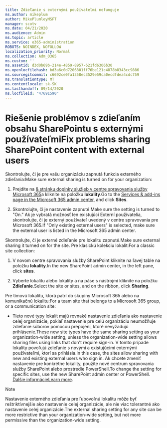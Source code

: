 ```yaml
---
title: Zdieľanie s externými používateľmi nefunguje
ms.author: mikeplum
author: MikePlumleyMSFT
manager: scotv
ms.date: 04/21/2020
ms.audience: Admin
ms.topic: article
ms.service: o365-administration
ROBOTS: NOINDEX, NOFOLLOW
localization_priority: Normal
ms.collection: Adm_O365
ms.custom: ''
ms.assetid: d3d0b69b-214e-4859-8957-621fd6306b30
ms.openlocfilehash: bd3a6c0d7206801ff76be121c4878b8343cc9886
ms.sourcegitcommit: c6692ce0fa1358ec3529e59ca0ecdfdea4cdc759
ms.translationtype: MT
ms.contentlocale: sk-SK
ms.lasthandoff: 09/14/2020
ms.locfileid: "47691590"
---
```

# <a name="fix-problems-sharing-sharepoint-content-with-external-users"></a><span data-ttu-id="870a6-102">Riešenie problémov s zdieľaním obsahu SharePointu s externými používateľmi</span><span class="sxs-lookup"><span data-stu-id="870a6-102">Fix problems sharing SharePoint content with external users</span></span>

<span data-ttu-id="870a6-103">Skontrolujte, či je pre vašu organizáciu zapnutá funkcia externého zdieľania:</span><span class="sxs-lookup"><span data-stu-id="870a6-103">Make sure external sharing is turned on for your organization:</span></span>
  
1. <span data-ttu-id="870a6-104">Prejdite na [ &amp; stránku doplnky služieb v centre spravovania služby Microsoft 365](https://portal.office.com/adminportal/home#/Settings/ServicesAndAddIns)a kliknite na položku **lokality**.</span><span class="sxs-lookup"><span data-stu-id="870a6-104">Go to the [Services &amp; add-ins page in the Microsoft 365 admin center](https://portal.office.com/adminportal/home#/Settings/ServicesAndAddIns), and click **Sites**.</span></span>
    
2. <span data-ttu-id="870a6-105">Skontrolujte, či je nastavenie zapnuté.</span><span class="sxs-lookup"><span data-stu-id="870a6-105">Make sure the setting is turned to "On."</span></span> <span data-ttu-id="870a6-106">Ak je vybratá možnosť len existujúci Externí používatelia, skontrolujte, či je externý používateľ uvedený v centre spravovania pre Microsoft 365.</span><span class="sxs-lookup"><span data-stu-id="870a6-106">If "Only existing external users" is selected, make sure the external user is listed in the Microsoft 365 admin center.</span></span>
    
<span data-ttu-id="870a6-107">Skontrolujte, či je externé zdieľanie pre lokalitu zapnuté.</span><span class="sxs-lookup"><span data-stu-id="870a6-107">Make sure external sharing it turned on for the site.</span></span> <span data-ttu-id="870a6-108">Pre klasickú kolekciu lokalít:</span><span class="sxs-lookup"><span data-stu-id="870a6-108">For a classic site collection:</span></span>
  
1. <span data-ttu-id="870a6-109">V novom centre spravovania služby SharePoint kliknite na ľavej table na položku **lokality**.</span><span class="sxs-lookup"><span data-stu-id="870a6-109">In the new SharePoint admin center, in the left pane, click **sites**.</span></span>
    
2. <span data-ttu-id="870a6-110">Vyberte lokalitu alebo lokality a na páse s nástrojmi kliknite na položku **Zdieľanie**.</span><span class="sxs-lookup"><span data-stu-id="870a6-110">Select the site or sites, and on the ribbon, click **Sharing**.</span></span>
    
<span data-ttu-id="870a6-111">Pre tímovú lokalitu, ktorá patrí do skupiny Microsoft 365 alebo na komunikačnú lokalitu:</span><span class="sxs-lookup"><span data-stu-id="870a6-111">For a team site that belongs to a Microsoft 365 group, or a communication site:</span></span>
  
- <span data-ttu-id="870a6-112">Tieto nové typy lokalít majú rovnaké nastavenie zdieľania ako nastavenie celej organizácie, pokiaľ nastavenie pre celú organizáciu neumožňuje zdieľanie súborov pomocou prepojení, ktoré nevyžadujú prihlásenie.</span><span class="sxs-lookup"><span data-stu-id="870a6-112">These new site types have the same sharing setting as your organization-wide setting, unless the organization-wide setting allows sharing files using links that don't require sign-in.</span></span> <span data-ttu-id="870a6-113">V tomto prípade lokality povoľujú zdieľanie s novými a existujúcimi externými používateľmi, ktorí sa prihlásia.</span><span class="sxs-lookup"><span data-stu-id="870a6-113">In this case, the sites allow sharing with new and existing external users who sign in.</span></span> <span data-ttu-id="870a6-114">Ak chcete zmeniť nastavenie pre konkrétne lokality, použite nové centrum spravovania služby SharePoint alebo prostredie PowerShell.</span><span class="sxs-lookup"><span data-stu-id="870a6-114">To change the setting for specific sites, use the new SharePoint admin center or PowerShell.</span></span> <span data-ttu-id="870a6-115">[Ďalšie informácie](https://go.microsoft.com/fwlink/?linkid=871863)</span><span class="sxs-lookup"><span data-stu-id="870a6-115">[Learn more](https://go.microsoft.com/fwlink/?linkid=871863).</span></span>
    
> [!NOTE]
> <span data-ttu-id="870a6-116">Nastavenie externého zdieľania pre ľubovoľnú lokalitu môže byť reštriktívnejšie ako nastavenie celej organizácie, ale nie viac tolerantné ako nastavenie celej organizácie.</span><span class="sxs-lookup"><span data-stu-id="870a6-116">The external sharing setting for any site can be more restrictive than your organization-wide setting, but not more permissive than the organization-wide setting.</span></span> 
  

